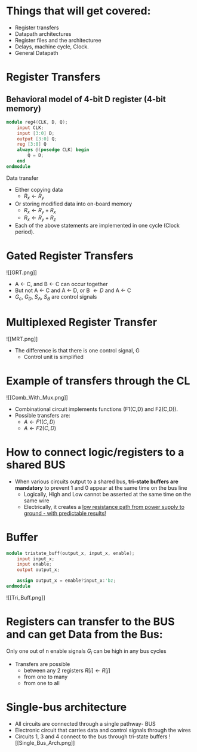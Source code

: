 # Things that will get covered:
- Register transfers
- Datapath architectures
- Register files and the architecturee
- Delays, machine cycle, Clock.
- General Datapath

# Register Transfers
## Behavioral model of 4-bit D register (4-bit memory)
```verilog
module reg4(CLK, D, Q);
	input CLK;
	input [3:0] D;
	output [3:0] Q;
	reg [3:0] Q
	always @(posedge CLK) begin
		Q = D;
	end
endmodule
```

Data transfer
- Either copying data
	- $R_x\leftarrow R_y$
- Or storing modified data into on-board memory
	- $R_x\leftarrow R_y+R_x$
	- $R_x\leftarrow R_y+R_z$
- Each of the above statements are implemented in one cycle (Clock period).
# Gated Register Transfers
![[GRT.png]]
- A $\leftarrow$ C, and B $\leftarrow$ C can occur together
- But not A $\leftarrow$ C and A $\leftarrow$ D, or B $\leftarrow D$ and A $\leftarrow$ C
- $G_c$, $G_D$, $S_A$, $S_B$ are control signals

# Multiplexed Register Transfer
![[MRT.png]]
- The difference is that there is one control signal, G
	- Control unit is simplified
# Example of transfers through the CL
![[Comb_With_Mux.png]]
- Combinational circuit implements functions (F1(C,D) and F2(C,D)).
- Possible transfers are:
	- $A\leftarrow F1(C,D)$
	- $A\leftarrow F2(C,D)$
# How to connect logic/registers to a shared BUS
- When various circuits output to a shared bus, **tri-state buffers are mandatory** to prevent 1 and 0 appear at the same time on the bus line
	- Logically, High and Low cannot be asserted at the same time on the same wire
	- Electrically, it creates a <u>low resistance path from power supply to ground - with predictable results!</u>

# Buffer
```verilog
module tristate_buff(output_x, input_x, enable);
	input input_x;
	input enable;
	output output_x;

	assign output_x = enable?input_x:'bz;
endmodule
```

![[Tri_Buff.png]]
# Registers can transfer to the BUS and can get Data from the Bus:
Only one out of n enable signals $G_i$ can be high in any bus cycles
- Transfers are possible
	- between any 2 registers $R[i]\leftarrow R[j]$
	- from one to many
	- from one to all

# Single-bus architecture
- All circuits are connected through a single pathway- BUS
- Electronic circuit that carries data and control signals through the wires
- Circuits 1, 3 and 4 connect to the bus through tri-state buffers
![[Single_Bus_Arch.png]]